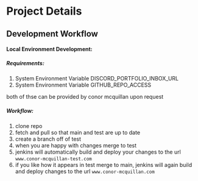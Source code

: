 # Project Details

## Development Workflow

#### Local Environment Development: 

##### Requirements:
1. System Environment Variable DISCORD_PORTFOLIO_INBOX_URL
2. System Environment Variable GITHUB_REPO_ACCESS

both of thse can be provided by conor mcquillan upon request

##### Workflow:
1. clone repo
2. fetch and pull so that main and test are up to date
3. create a branch off of test 
4. when you are happy with changes merge to test
5. jenkins will automatically build and deploy your changes to the url
`www.conor-mcquillan-test.com`
6. if you like how it appears in test merge to main, jenkins will again build and deploy changes to the url
`www.conor-mcquillan.com`
